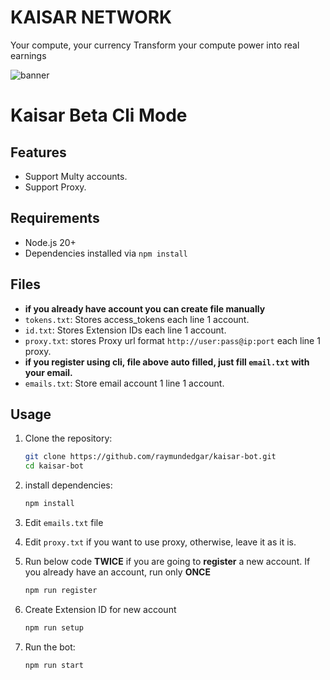 # KAISAR NETWORK

Your compute, your currency
Transform your compute power into real earnings

![banner](image.png)

# Kaisar Beta Cli Mode

## Features

- Support Multy accounts.
- Support Proxy.

## Requirements

- Node.js 20+
- Dependencies installed via `npm install`

## Files

- **if you already have account you can create file manually**
- `tokens.txt`: Stores access_tokens each line 1 account.
- `id.txt`: Stores Extension IDs each line 1 account.
- `proxy.txt`: stores Proxy url format `http://user:pass@ip:port` each line 1 proxy.
- **if you register using cli, file above auto filled, just fill `email.txt` with your email.**
- `emails.txt`: Store email account 1 line 1 account.

## Usage

1. Clone the repository:
   ```bash
   git clone https://github.com/raymundedgar/kaisar-bot.git
   cd kaisar-bot
   ```
2. install dependencies:
   ```bash
   npm install
   ```
3. Edit `emails.txt` file

4. Edit `proxy.txt` if you want to use proxy, otherwise, leave it as it is.

5. Run below code **TWICE** if you are going to **register** a new account. If you already have an account, run only **ONCE**
   ```bash
   npm run register
   ```
6. Create Extension ID for new account
   ```bash
   npm run setup
   ```
7. Run the bot:
   ```bash
   npm run start
   ```
